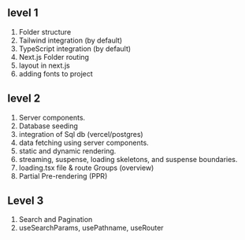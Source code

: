 ## level 1
1. Folder structure 
2. Tailwind integration (by default)
3. TypeScript integration (by default)
5. Next.js Folder routing
5. layout in next.js
6. adding fonts to project

## level 2
1. Server components. 
2. Database seeding
3. integration of Sql db (vercel/postgres) 
4. data fetching using server components.
5. static and dynamic rendering.
6. streaming, suspense, loading skeletons, and suspense boundaries.
7. loading.tsx file & route Groups (overview)
8. Partial Pre-rendering (PPR) 

## Level 3 
1. Search and Pagination
2. useSearchParams, usePathname, useRouter
